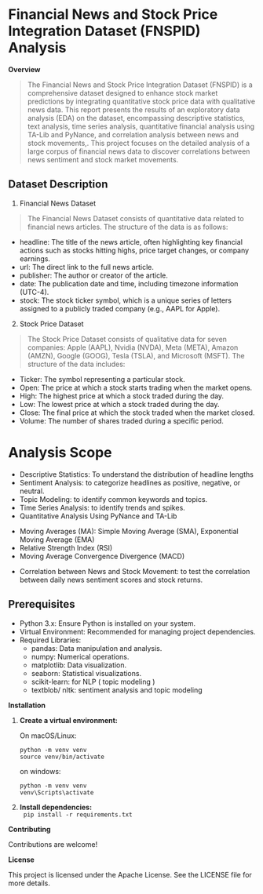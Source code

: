 # Financial News and Stock Price Integration Dataset (FNSPID) Analysis

**Overview**
> The Financial News and Stock Price Integration Dataset (FNSPID) is a comprehensive dataset designed to enhance stock market predictions by integrating quantitative stock price data with qualitative news data. This report presents the results of an exploratory data analysis (EDA) on the dataset, encompassing descriptive statistics, text analysis, time series analysis, quantitative financial analysis using TA-Lib and PyNance, and correlation analysis between news and stock movements,.
> This project focuses on the detailed analysis of a large corpus of financial news data to discover correlations between news sentiment and stock market movements. 

## Dataset Description

1. Financial News Dataset
> The Financial News Dataset consists of quantitative data related to financial news articles. The structure of the data is as follows:
- headline: The title of the news article, often highlighting key financial actions such as stocks hitting highs, price target changes, or company earnings.
- url: The direct link to the full news article.
- publisher: The author or creator of the article.
- date: The publication date and time, including timezone information (UTC-4).
- stock: The stock ticker symbol, which is a unique series of letters assigned to a publicly traded company (e.g., AAPL for Apple).

2. Stock Price Dataset
> The Stock Price Dataset consists of qualitative data for seven companies: Apple (AAPL), Nvidia (NVDA), Meta (META), Amazon (AMZN), Google (GOOG), Tesla (TSLA), and Microsoft (MSFT). The structure of the data includes:
- Ticker: The symbol representing a particular stock.
- Open: The price at which a stock starts trading when the market opens.
- High: The highest price at which a stock traded during the day.
- Low: The lowest price at which a stock traded during the day.
- Close: The final price at which the stock traded when the market closed.
- Volume: The number of shares traded during a specific period.

# Analysis Scope
* Descriptive Statistics: To understand the distribution of headline lengths
* Sentiment Analysis: to categorize headlines as positive, negative, or neutral.
* Topic Modeling: to identify common keywords and topics.
* Time Series Analysis: to identify trends and spikes.
* Quantitative Analysis Using PyNance and TA-Lib
- Moving Averages (MA): Simple Moving Average (SMA), Exponential Moving Average (EMA)
- Relative Strength Index (RSI)
- Moving Average Convergence Divergence (MACD)
* Correlation between News and Stock Movement: to test the correlation between daily news sentiment scores and stock returns.

## Prerequisites
* Python 3.x: Ensure Python is installed on your system.
* Virtual Environment: Recommended for managing project dependencies.
* Required Libraries:
  - pandas: Data manipulation and analysis.
  - numpy: Numerical operations.
  - matplotlib: Data visualization.
  - seaborn: Statistical visualizations.
  - scikit-learn: for NLP ( topic modeling )
  - textblob/ nltk: sentiment analysis and topic modeling

**Installation**

1. **Create a virtual environment:**

   On macOS/Linux:
   ```
   python -m venv venv 
   source venv/bin/activate
   ```
   on windows:

   ```
   python -m venv venv
   venv\Scripts\activate
   ```

2. **Install dependencies:**   
   ``` pip install -r requirements.txt```


**Contributing**

Contributions are welcome!

**License**

This project is licensed under the Apache License. See the LICENSE file for more details.